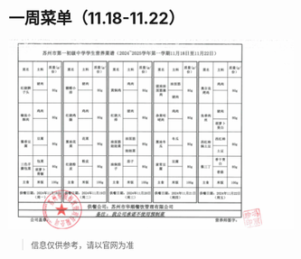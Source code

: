 
# 一周菜单（11.18-11.22）

![img](https://raw.githubusercontent.com/apkqiu/apkqiu.github.io/main/public/food_img/一周菜单（11.18-11.22）_2024-11-14.png)

> 信息仅供参考，请以官网为准

